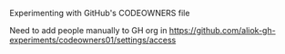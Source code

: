 Experimenting with GitHub's CODEOWNERS file

Need to add people manually to GH org in https://github.com/aliok-gh-experiments/codeowners01/settings/access
